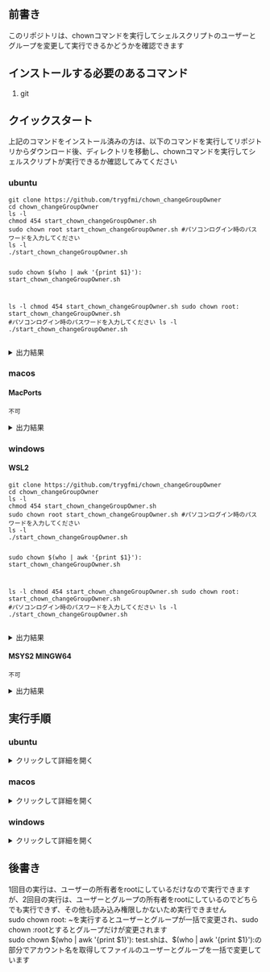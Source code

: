 
<h2 class="wp-block-heading">前書き</h2>



<div class="wp-block-group">
<p>このリポジトリは、chownコマンドを実行してシェルスクリプトのユーザーとグループを変更して実行できるかどうかを確認できます</p>
</div>



<h2 class="wp-block-heading">インストールする必要のあるコマンド</h2>



<div class="wp-block-group">
<ol class="wp-block-list">
<li>git</li>
</ol>
</div>



<h2 class="wp-block-heading">クイックスタート</h2>



<div class="wp-block-group">
<p>上記のコマンドをインストール済みの方は、以下のコマンドを実行してリポジトリからダウンロード後、ディレクトリを移動し、chownコマンドを実行してシェルスクリプトが実行できるか確認してみてください</p>



<h3 class="wp-block-heading">ubuntu</h3>



<div class="wp-block-group">
<pre class="wp-block-code has-24292-eff-color has-cyan-bluish-gray-background-color has-text-color has-background has-1-125-rem-font-size"><code>git clone https://github.com/trygfmi/chown_changeGroupOwner
cd chown_changeGroupOwner
ls -l
chmod 454 start_chown_changeGroupOwner.sh
sudo chown root start_chown_changeGroupOwner.sh #パソコンログイン時のパスワードを入力してください
ls -l
./start_chown_changeGroupOwner.sh

sudo chown $(who | awk '{print $1}'): start_chown_changeGroupOwner.sh

ls -l
chmod 454 start_chown_changeGroupOwner.sh
sudo chown root: start_chown_changeGroupOwner.sh #パソコンログイン時のパスワードを入力してください
ls -l
./start_chown_changeGroupOwner.sh</code></pre>



<details class="wp-block-details"><summary>出力結果</summary>
<pre class="wp-block-code has-background" style="background-color:#ffeeee"><code>hello chown command world

bash: ./start_chown_changeGroupOwner.sh: 許可がありません</code></pre>
</details>
</div>



<h3 class="wp-block-heading">macos</h3>



<div class="wp-block-group">
<h4 class="wp-block-heading">MacPorts</h4>



<pre class="wp-block-code has-24292-eff-color has-cyan-bluish-gray-background-color has-text-color has-background has-1-125-rem-font-size"><code>不可</code></pre>



<details class="wp-block-details"><summary>出力結果</summary>
<pre class="wp-block-code has-background" style="background-color:#ffeeee"><code>不可</code></pre>
</details>
</div>



<h3 class="wp-block-heading">windows</h3>



<div class="wp-block-group">
<h4 class="wp-block-heading">WSL2</h4>



<div class="wp-block-group">
<pre class="wp-block-code has-24292-eff-color has-cyan-bluish-gray-background-color has-text-color has-background has-1-125-rem-font-size"><code>git clone https://github.com/trygfmi/chown_changeGroupOwner
cd chown_changeGroupOwner
ls -l
chmod 454 start_chown_changeGroupOwner.sh
sudo chown root start_chown_changeGroupOwner.sh #パソコンログイン時のパスワードを入力してください
ls -l
./start_chown_changeGroupOwner.sh

sudo chown $(who | awk '{print $1}'): start_chown_changeGroupOwner.sh

ls -l
chmod 454 start_chown_changeGroupOwner.sh
sudo chown root: start_chown_changeGroupOwner.sh #パソコンログイン時のパスワードを入力してください
ls -l
./start_chown_changeGroupOwner.sh</code></pre>



<details class="wp-block-details"><summary>出力結果</summary>
<pre class="wp-block-code has-background" style="background-color:#ffeeee"><code>hello chown command world

bash: ./start_chown_changeGroupOwner.sh: 許可がありません</code></pre>
</details>
</div>



<h4 class="wp-block-heading">MSYS2 MINGW64</h4>



<div class="wp-block-group">
<pre class="wp-block-code has-24292-eff-color has-cyan-bluish-gray-background-color has-text-color has-background has-1-125-rem-font-size"><code>不可</code></pre>



<details class="wp-block-details"><summary>出力結果</summary>
<pre class="wp-block-code has-background" style="background-color:#ffeeee"><code>不可</code></pre>
</details>
</div>
</div>
</div>



<h2 class="wp-block-heading">実行手順</h2>



<div class="wp-block-group">
<h3 class="wp-block-heading">ubuntu</h3>



<details class="wp-block-details"><summary>クリックして詳細を開く</summary>
<h4 class="wp-block-heading">事前確認</h4>



<div class="wp-block-group">
<p>以下のコマンドを端末に打ち込んでcommand not foundが出なければokです</p>



<pre class="wp-block-code has-24292-eff-color has-cyan-bluish-gray-background-color has-text-color has-background has-1-125-rem-font-size"><code>git --version</code></pre>
</div>



<h4 class="wp-block-heading">preinstall</h4>



<div class="wp-block-group">
<p>端末にcommand not foundが出たコマンドを以下のコマンドでインストールしてください</p>



<pre class="wp-block-code has-24292-eff-color has-cyan-bluish-gray-background-color has-text-color has-background has-1-125-rem-font-size"><code>sudo apt install git</code></pre>
</div>



<h4 class="wp-block-heading">コマンド</h4>



<div class="wp-block-group">
<p>以下のコマンドを端末で実行することで詳細のような文字列が出力されるはずです</p>



<pre class="wp-block-code has-24292-eff-color has-cyan-bluish-gray-background-color has-text-color has-background has-1-125-rem-font-size"><code>git clone https://github.com/trygfmi/chown_changeGroupOwner
cd chown_changeGroupOwner
ls -l
chmod 454 start_chown_changeGroupOwner.sh
sudo chown root start_chown_changeGroupOwner.sh #パソコンログイン時のパスワードを入力してください
ls -l
./start_chown_changeGroupOwner.sh

sudo chown $(who | awk '{print $1}'): start_chown_changeGroupOwner.sh

ls -l
chmod 454 start_chown_changeGroupOwner.sh
sudo chown root: start_chown_changeGroupOwner.sh #パソコンログイン時のパスワードを入力してください
ls -l
./start_chown_changeGroupOwner.sh</code></pre>



<details class="wp-block-details"><summary>詳細</summary>
<pre class="wp-block-code has-24292-eff-color has-text-color has-background has-1-125-rem-font-size" style="background-color:#ffeeee"><code>hello chown command world

bash: ./start_chown_changeGroupOwner.sh: 許可がありません</code></pre>
</details>
</div>
</details>



<h3 class="wp-block-heading">macos</h3>



<details class="wp-block-details"><summary>クリックして詳細を開く</summary>
<h4 class="wp-block-heading">事前確認</h4>



<div class="wp-block-group">
<p>以下のコマンドをターミナルに打ち込んでcommand not foundが出なければokです</p>



<pre class="wp-block-code has-24292-eff-color has-cyan-bluish-gray-background-color has-text-color has-background has-1-125-rem-font-size"><code>不可</code></pre>



<p>※macosはMacPortsパッケージマネージャを使用してコマンドを管理します。もしインストールしていない方は以下のリンクからMacPortsのインストール手順をご覧ください<br>またコマンドに別名を設定して既存の環境と競合しないでコマンドを呼び出せるようにします。<br>初めてこのブログを利用する方は、以下の2つの記事を参考に環境構築してください</p>



[![MacPortsをインストールするまでの手順](https://ss523971.stars.ne.jp/todo/wp-content/uploads/2025/10/thumbnail_macports_title_1920_1080_2.png,)](https://ss523971.stars.ne.jp/todo/how-to-install-macports)



[![MacPortsでインストールしたコマンドのエイリアス設定](https://ss523971.stars.ne.jp/todo/wp-content/uploads/2025/10/thumbnail_macports2.png,)](https://ss523971.stars.ne.jp/todo/how-to-setup-macports-alias)
</div>



<h4 class="wp-block-heading">preinstall</h4>



<div class="wp-block-group">
<p>ターミナルでcommand not foundが出たコマンドを以下のコマンドでインストールしてエイリアスを設定してください</p>



<pre class="wp-block-code has-24292-eff-color has-cyan-bluish-gray-background-color has-text-color has-background has-1-125-rem-font-size"><code>不可</code></pre>
</div>



<h4 class="wp-block-heading">コマンド</h4>



<div class="wp-block-group">
<p>以下のコマンドをターミナルで実行することで詳細のような文字列が出力されるはずです</p>



<pre class="wp-block-code has-24292-eff-color has-cyan-bluish-gray-background-color has-text-color has-background has-1-125-rem-font-size"><code>不可</code></pre>



<details class="wp-block-details"><summary>詳細</summary>
<pre class="wp-block-code has-24292-eff-color has-text-color has-background has-1-125-rem-font-size" style="background-color:#ffeeee"><code>不可</code></pre>
</details>
</div>
</details>



<h3 class="wp-block-heading">windows</h3>



<details class="wp-block-details"><summary>クリックして詳細を開く</summary>
<h4 class="wp-block-heading">事前確認</h4>



<div class="wp-block-group">
<p>以下のコマンドをプロンプトに打ち込んでcommand not foundが出なければokです</p>



<h5 class="wp-block-heading">WSL2</h5>



<pre class="wp-block-code has-24292-eff-color has-cyan-bluish-gray-background-color has-text-color has-background has-1-125-rem-font-size"><code>git --version</code></pre>



<h5 class="wp-block-heading">MSYS2 MINGW64</h5>



<pre class="wp-block-code has-24292-eff-color has-cyan-bluish-gray-background-color has-text-color has-background has-1-125-rem-font-size"><code>不可</code></pre>



<p>※windowsはWSL2とMSYS2 MINGW64で確認しています。可能な限りWSL2をインストールしていただいて、もし設定できなかった場合はMSYS2をインストールすることで実行できますが、所々WSL2でしか実行できないコマンドが出てくるかもしれません。WSL2とMSYS2のインストール方法は下記の記事を参考にしてください</p>



[![[windows] msys2をインストールするまでの手順](https://ss523971.stars.ne.jp/todo/wp-content/uploads/2025/10/thumbnail_WSL2_1920_1080.png)](https://ss523971.stars.ne.jp/todo/how-to-install-wsl2/)



[![](https://ss523971.stars.ne.jp/todo/wp-content/uploads/2025/10/msys2_thumbnail_1920_1080.png)](https://ss523971.stars.ne.jp/todo/how-to-install-msys2)
</div>



<h4 class="wp-block-heading"><strong>preinstall</strong></h4>



<div class="wp-block-group">
<p>プロンプトでcommand not foundが出たコマンドを以下のコマンドでインストールしてください</p>



<h5 class="wp-block-heading">WSL2</h5>



<pre class="wp-block-code has-24292-eff-color has-cyan-bluish-gray-background-color has-text-color has-background has-1-125-rem-font-size"><code>sudo apt install git</code></pre>



<h5 class="wp-block-heading">MSYS2 MINGW64</h5>



<pre class="wp-block-code has-24292-eff-color has-cyan-bluish-gray-background-color has-text-color has-background has-1-125-rem-font-size"><code>不可</code></pre>
</div>



<h4 class="wp-block-heading"><strong>コマンド</strong></h4>



<div class="wp-block-group">
<p>以下のコマンドをプロンプトで実行することで詳細のような文字列が出力されるはずです</p>



<h5 class="wp-block-heading">WSL2</h5>



<div class="wp-block-group">
<pre class="wp-block-code has-24292-eff-color has-cyan-bluish-gray-background-color has-text-color has-background has-1-125-rem-font-size"><code>git clone https://github.com/trygfmi/chown_changeGroupOwner
cd chown_changeGroupOwner
ls -l
chmod 454 start_chown_changeGroupOwner.sh
sudo chown root start_chown_changeGroupOwner.sh #パソコンログイン時のパスワードを入力してください
ls -l
./start_chown_changeGroupOwner.sh

sudo chown $(who | awk '{print $1}'): start_chown_changeGroupOwner.sh

ls -l
chmod 454 start_chown_changeGroupOwner.sh
sudo chown root: start_chown_changeGroupOwner.sh #パソコンログイン時のパスワードを入力してください
ls -l
./start_chown_changeGroupOwner.sh</code></pre>



<details class="wp-block-details"><summary>詳細</summary>
<pre class="wp-block-code has-24292-eff-color has-text-color has-background has-1-125-rem-font-size" style="background-color:#ffeeee"><code>hello chown command world

bash: ./start_chown_changeGroupOwner.sh: 許可がありません</code></pre>
</details>
</div>



<h5 class="wp-block-heading">MSYS2 MINGW64</h5>



<div class="wp-block-group">
<pre class="wp-block-code has-24292-eff-color has-cyan-bluish-gray-background-color has-text-color has-background has-1-125-rem-font-size"><code>不可</code></pre>



<details class="wp-block-details"><summary>詳細</summary>
<pre class="wp-block-code has-24292-eff-color has-text-color has-background has-1-125-rem-font-size" style="background-color:#ffeeee"><code>不可</code></pre>
</details>
</div>
</div>
</details>
</div>



<h2 class="wp-block-heading">後書き</h2>



<div class="wp-block-group">
<p>1回目の実行は、ユーザーの所有者をrootにしているだけなので実行できますが、2回目の実行は、ユーザーとグループの所有者をrootにしているのでどちらでも実行できず、その他も読み込み権限しかないため実行できません<br>sudo chown root: ~を実行するとユーザーとグループが一括で変更され、sudo chown :rootとするとグループだけが変更されます<br>sudo chown $(who | awk '{print $1}'): test.shは、$(who | awk '{print $1}'):の部分でアカウント名を取得してファイルのユーザーとグループを一括で変更しています</p>



<p></p>
</div>
